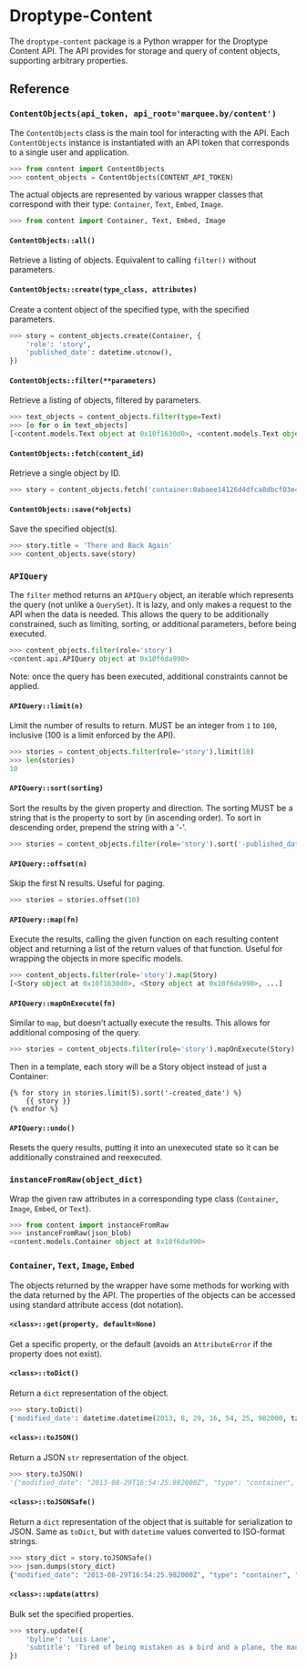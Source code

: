 # Droptype-Content

The `droptype-content` package is a Python wrapper for the Droptype Content API. The API provides for storage and query of content objects, supporting arbitrary properties.


## Reference

### `ContentObjects(api_token, api_root='marquee.by/content')`

The `ContentObjects` class is the main tool for interacting with the API. Each `ContentObjects` instance is instantiated with an API token that corresponds to a single user and application.

```python
>>> from content import ContentObjects
>>> content_objects = ContentObjects(CONTENT_API_TOKEN)
```

The actual objects are represented by various wrapper classes that correspond with their type: `Container`, `Text`, `Embed`, `Image`.

```python
>>> from content import Container, Text, Embed, Image
```

#### `ContentObjects::all()`

Retrieve a listing of objects. Equivalent to calling `filter()` without parameters.

#### `ContentObjects::create(type_class, attributes)`

Create a content object of the specified type, with the specified parameters.

```python
>>> story = content_objects.create(Container, {
    'role': 'story',
    'published_date': datetime.utcnow(),
})
```

#### `ContentObjects::filter(**parameters)`

Retrieve a listing of objects, filtered by parameters.

```python
>>> text_objects = content_objects.filter(type=Text)
>>> [o for o in text_objects]
[<content.models.Text object at 0x10f1630d0>, <content.models.Text object at 0x10f6da990>, ...]
```

#### `ContentObjects::fetch(content_id)`

Retrieve a single object by ID.

```python
>>> story = content_objects.fetch('container:0abaee14126d4dfca8dbcf03e462cd48')
```

#### `ContentObjects::save(*objects)`

Save the specified object(s).

```python
>>> story.title = 'There and Back Again'
>>> content_objects.save(story)
```


### `APIQuery`

The `filter` method returns an `APIQuery` object, an iterable which represents the query (not unlike a `QuerySet`). It is lazy, and only makes a request to the API when the data is needed. This allows the query to be additionally constrained, such as limiting, sorting, or additional parameters, before being executed.

```python
>>> content_objects.filter(role='story')
<content.api.APIQuery object at 0x10f6da990>
```

Note: once the query has been executed, additional constraints cannot be applied.

#### `APIQuery::limit(n)`

Limit the number of results to return. MUST be an integer from `1` to `100`, inclusive (100 is a limit enforced by the API).

```python
>>> stories = content_objects.filter(role='story').limit(10)
>>> len(stories)
10
```

#### `APIQuery::sort(sorting)`

Sort the results by the given property and direction. The sorting MUST be a string that is the property to sort by (in ascending order). To sort in descending order, prepend the string with a '-'.

```python
>>> stories = content_objects.filter(role='story').sort('-published_date')
```

#### `APIQuery::offset(n)`

Skip the first N results. Useful for paging.

```python
>>> stories = stories.offset(10)
```

#### `APIQuery::map(fn)`

Execute the results, calling the given function on each resulting content object and returning a list of the return values of that function. Useful for wrapping the objects in more specific models.

```python
>>> content_objects.filter(role='story').map(Story)
[<Story object at 0x10f1630d0>, <Story object at 0x10f6da990>, ...]
```

#### `APIQuery::mapOnExecute(fn)`

Similar to `map`, but doesn’t actually execute the results. This allows for additional composing of the query.

```python
>>> stories = content_objects.filter(role='story').mapOnExecute(Story)
```

Then in a template, each story will be a Story object instead of just a Container:

```jinja
{% for story in stories.limit(5).sort('-created_date') %}
    {{ story }}
{% endfor %}
```

#### `APIQuery::undo()`

Resets the query results, putting it into an unexecuted state so it can be additionally constrained and reexecuted.


### `instanceFromRaw(object_dict)`

Wrap the given raw attributes in a corresponding type class (`Container`, `Image`, `Embed`, or `Text`).

```python
>>> from content import instanceFromRaw
>>> instanceFromRaw(json_blob)
<content.models.Container object at 0x10f6da990>
```


### `Container`, `Text`, `Image`, `Embed`

The objects returned by the wrapper have some methods for working with the data returned by the API. The properties of the objects can be accessed using standard attribute access (dot notation).

#### `<class>::get(property, default=None)`

Get a specific property, or the default (avoids an `AttributeError` if the property does not exist).

#### `<class>::toDict()`

Return a `dict` representation of the object.

```python
>>> story.toDict()
{'modified_date': datetime.datetime(2013, 8, 29, 16, 54, 25, 982000, tzinfo=<UTC>), 'type': 'container', 'role': 'story', ... }'
```

#### `<class>::toJSON()`

Return a JSON `str` representation of the object.

```python
>>> story.toJSON()
'{"modified_date": "2013-08-29T16:54:25.982000Z", "type": "container", "role": "story", ... }'
```

#### `<class>::toJSONSafe()`

Return a `dict` representation of the object that is suitable for serialization to JSON. Same as `toDict`, but with `datetime` values converted to ISO-format strings.

```python
>>> story_dict = story.toJSONSafe()
>>> json.dumps(story_dict)
{"modified_date": "2013-08-29T16:54:25.982000Z", "type": "container", "role": "story", ... }
```

#### `<class>::update(attrs)`

Bulk set the specified properties.

```python
>>> story.update({
    'byline': 'Lois Lane',
    'subtitle': 'Tired of being mistaken as a bird and a plane, the man of steel speaks out',
})
```
